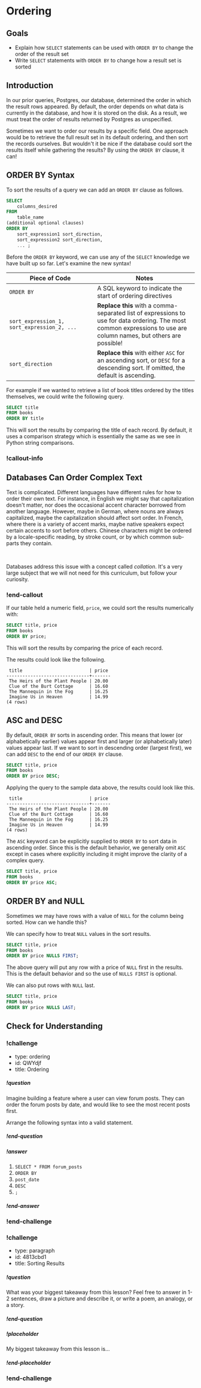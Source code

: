 # Ordering

<!--

Note:  The beind the curtain is maybe something we don't keep, on the other hand having something in the lessons about the order Postgres evaluates SQL is maybe something that should be added.

-->

## Goals

- Explain how `SELECT` statements can be used with `ORDER BY` to change the order of the result set
- Write `SELECT` statements with `ORDER BY` to change how a result set is sorted

## Introduction

In our prior queries, Postgres, our database, determined the order in which the result rows appeared. By default, the order depends on what data is currently in the database, and how it is stored on the disk. As a result, we must treat the order of results returned by Postgres as unspecified.

Sometimes we want to order our results by a specific field. One approach would be to retrieve the full result set in its default ordering, and then sort the records ourselves. But wouldn't it be nice if the database could sort the results itself while gathering the results? By using the `ORDER BY` clause, it can!

## ORDER BY Syntax

To sort the results of a query we can add an `ORDER BY` clause as follows.

```sql
SELECT
	columns_desired
FROM
	table_name
(additional optional clauses)
ORDER BY
	sort_expression1 sort_direction,
	sort_expression2 sort_direction,
	... ;
```

Before the `ORDER BY` keyword, we can use any of the `SELECT` knowledge we have built up so far. Let's examine the new syntax!

| <div style="min-width:200px;"> Piece of Code </div> | Notes                                                                                                                                                               |
| --------------------------------------------------- | ------------------------------------------------------------------------------------------------------------------------------------------------------------------- |
| `ORDER BY`                                          | A SQL keyword to indicate the start of ordering directives                                                                                                          |
| `sort_expression_1, sort_expression_2, ...`         | **Replace this** with a comma-separated list of expressions to use for data ordering. The most common expressions to use are column names, but others are possible! |
| `sort_direction`                                    | **Replace this** with either `ASC` for an ascending sort, or `DESC` for a descending sort. If omitted, the default is ascending.                                    |

For example if we wanted to retrieve a list of book titles ordered by the titles themselves, we could write the following query.

```sql
SELECT title
FROM books
ORDER BY title
```

This will sort the results by comparing the title of each record. By default, it uses a comparison strategy which is essentially the same as we see in Python string comparisons.

### !callout-info

## Databases Can Order Complex Text

Text is complicated. Different languages have different rules for how to order their own text. For instance, in English we might say that capitalization doesn't matter, nor does the occasional accent character borrowed from another language. However, maybe in German, where nouns are always capitalized, maybe the capitalization should affect sort order. In French, where there is a variety of accent marks, maybe native speakers expect certain accents to sort before others. Chinese characters might be ordered by a locale-specific reading, by stroke count, or by which common sub-parts they contain.

<br />

Databases address this issue with a concept called _collation_. It's a very large subject that we will not need for this curriculum, but follow your curiosity.

### !end-callout

If our table held a numeric field, `price`, we could sort the results numerically with:

```sql
SELECT title, price
FROM books
ORDER BY price;
```

This will sort the results by comparing the price of each record.

The results could look like the following.

```
 title                         | price
-------------------------------+-------
 The Heirs of the Plant People | 20.00
 Clue of the Burt Cottage      | 16.60
 The Mannequin in the Fog      | 16.25
 Imagine Us in Heaven          | 14.99
(4 rows)
```

## ASC and DESC

By default, `ORDER BY` sorts in ascending order. This means that lower (or alphabetically earlier) values appear first and larger (or alphabetically later) values appear last. If we want to sort in descending order (largest first), we can add `DESC` to the end of our `ORDER BY` clause.

```sql
SELECT title, price
FROM books
ORDER BY price DESC;
```

Applying the query to the sample data above, the results could look like this.

```
 title                         | price
-------------------------------+-------
 The Heirs of the Plant People | 20.00
 Clue of the Burt Cottage      | 16.60
 The Mannequin in the Fog      | 16.25
 Imagine Us in Heaven          | 14.99
(4 rows)
```

The `ASC` keyword can be explicitly supplied to `ORDER BY` to sort data in ascending order. Since this is the default behavior, we generally omit `ASC` except in cases where explicitly including it might improve the clarity of a complex query.

```sql
SELECT title, price
FROM books
ORDER BY price ASC;
```

## ORDER BY and NULL

Sometimes we may have rows with a value of `NULL` for the column being sorted. How can we handle this?

We can specify how to treat `NULL` values in the sort results.

```sql
SELECT title, price
FROM books
ORDER BY price NULLS FIRST;
```

The above query will put any row with a price of `NULL` first in the results. This is the default behavior and so the use of `NULLS FIRST` is optional.

We can also put rows with `NULL` last.

```sql
SELECT title, price
FROM books
ORDER BY price NULLS LAST;
```

## Check for Understanding

<!-- Question 1 -->
<!-- prettier-ignore-start -->
### !challenge
* type: ordering
* id: QWYdjf
* title: Ordering
##### !question

Imagine building a feature where a user can view forum posts. They can order the forum posts by date, and would like to see the most recent posts first.

Arrange the following syntax into a valid statement.

##### !end-question
##### !answer

1. `SELECT * FROM forum_posts`
1. `ORDER BY`
1. `post_date`
1. `DESC`
1. `;`

##### !end-answer
### !end-challenge
<!-- prettier-ignore-end -->

<!-- ORDERING Question with ORDER BY -->

<!-- SQL question using order by and limit -->

<!-- Question Takeaway -->
<!-- prettier-ignore-start -->
### !challenge
* type: paragraph
* id: 4813cbd1
* title: Sorting Results
##### !question

What was your biggest takeaway from this lesson? Feel free to answer in 1-2 sentences, draw a picture and describe it, or write a poem, an analogy, or a story.

##### !end-question
##### !placeholder

My biggest takeaway from this lesson is...

##### !end-placeholder
### !end-challenge
<!-- prettier-ignore-end -->
